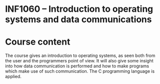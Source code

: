 # INF1060 – Introduction to operating systems and data communications

# Course content

The course gives an introduction to operating systems, as seen both from the user and the programmers point of view. It will also give some insight into how data communication is performed and how to make programs which make use of such communication. The C programming language is applied.